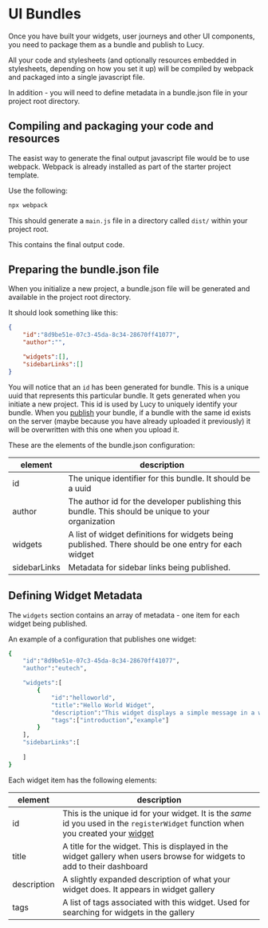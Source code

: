 # UI Bundles
Once you have built your widgets, user journeys and other UI components, you need to package them as a bundle and publish to Lucy.

All your code and stylesheets (and optionally resources embedded in stylesheets, depending on how you set it up) will be compiled by webpack and packaged into a single javascript file.

In addition - you will need to define metadata in a bundle.json file in your project root directory.

## Compiling and packaging your code and resources

The easist way to generate the final output javascript file would be to use webpack. Webpack is already installed as part of the starter project template.

Use the following:

```bash
npx webpack
```

This should generate a `main.js` file in a directory called `dist/` within your project root.

This contains the final output code.

## Preparing the bundle.json file
When you initialize a new project, a bundle.json file will be generated and available in the project root directory.

It should look something like this:

```json
{
    "id":"8d9be51e-07c3-45da-8c34-28670ff41077",
    "author":"",

    "widgets":[],
    "sidebarLinks":[]
}
```

You will notice that an `id` has been generated for bundle. This is a unique uuid that represents this particular bundle.
It gets generated when you initiate a new project.
This id is used by Lucy to uniquely identify your bundle. When you [publish](publishing) your bundle, if a bundle with the same id exists on the server (maybe because you have already uploaded it previously) it will be overwritten with this one when you upload it.

These are the elements of the bundle.json configuration:

| element | description |
|----------| ------------|
id | The unique identifier for this bundle. It should be a uuid
author | The author id for the developer publishing this bundle. This should be unique to your organization
widgets | A list of widget definitions for widgets being published. There should be one entry for each widget
sidebarLinks |  Metadata for sidebar links being published.


## Defining Widget Metadata
The `widgets` section contains an array of metadata - one item for each widget being published.

An example of a configuration that publishes one widget:


```bash
{
    "id":"8d9be51e-07c3-45da-8c34-28670ff41077",
    "author":"eutech",

    "widgets":[
        {
            "id":"helloworld",
            "title":"Hello World Widget",
            "description":"This widget displays a simple message in a widget",
            "tags":["introduction","example"]
        }
    ],
    "sidebarLinks":[
      
    ]
}
```

Each widget item has the following elements:

| element | description |
|----------| ------------|
id |This is the unique id for your widget. It is the _same_ id you used in the `registerWidget` function when you created your [widget](widgets)
title|A title for the widget. This is displayed in the widget gallery when users browse for widgets to add to their dashboard
description | A slightly expanded description of what your widget does. It appears in widget gallery
tags | A list of tags associated with this widget. Used for searching for widgets in the gallery








